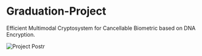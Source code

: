 # Graduation-Project

Efficient Multimodal Cryptosystem for Cancellable Biometric based on DNA Encryption.

![Project Postr](https://user-images.githubusercontent.com/106036169/185900814-66d217df-6f0f-4cc0-b189-559259937747.png)
